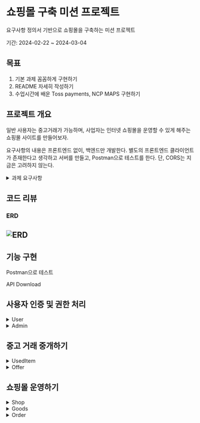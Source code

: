 # 쇼핑몰 구축 미션 프로젝트
요구사항 정의서 기반으로 쇼핑몰을 구축하는 미션 프로젝트

기간: 2024-02-22 ~ 2024-03-04

## 목표
1. 기본 과제 꼼꼼하게 구현하기
2. README 자세히 작성하기
3. 수업시간에 배운 Toss payments, NCP MAPS 구현하기

## 프로젝트 개요
일반 사용자는 중고거래가 가능하며, 사업자는 인터넷 쇼핑몰을 운영할 수 있게 해주는
쇼핑몰 사이트를 만들어보자.

요구사항의 내용은 프론트엔드 없이, 백엔드만 개발한다. 별도의 프론트엔드 클라이언트가 존재한다고 생각하고 서버를 만들고, Postman으로 테스트를 한다. 단, CORS는 지금은 고려하지 않는다.
<details>
<summary>과제 요구사항</summary>
<div markdown="1">

## 기능 설명



### 1. 기본 과제
- 사용자 인증 및 권한 처리
- 중고거래 중개하기
- 쇼핑몰 운영하기

### 2. 추가 과제 (최소 1개 구현)

- 결제 시스템 (Toss Payments)
- 사용자 위치기반 기능 (NCP MAPS)
- 알림 기능 추가하기 - E-mail (Jakarta Mail)
- 알림 기능 추가하기 (NCP SENS)
- 사업자 자동 로그인 방지 (NCP Capcha)

## 기본 과제 요구사항


### 1. 사용자 인증 및 권한 처리


- 요청을 보낸 사용자가 누구인지 구분할 수 있는 인증 체계가 갖춰져야 한다.
    - JWT 기반의 토큰 인증 방식이 권장된다.
    - 사용자는 별도의 클라이언트를 통해 아이디와 비밀번호를 전달한다.
    - 로그인 URL로 아이디와 비밀번호가 전달되면, 해당 내용의 정당성을 확인하여 JWT를 발급하여 클라이언트에게 반환한다.
    - 클라이언트는 이후 이 JWT를 Bearer Authentication 방식으로 제시해야 한다.
- 사용자는 회원가입이 가능하다.
    - 아이디, 비밀번호를 제공하여 회원가입이 가능하다.
    - 서비스를 이용하려면 닉네임, 이름, 연령대, 이메일, 전화번호 정보를 추가해야 한다.
    - 사용자의 프로필 이미지가 업로드 가능하다.
- 사용자의 권한이 관리되어야 한다.
    - 네 종류의 사용자가 있다. (비활성 사용자, 일반 사용자, 사업자 사용자, 관리자)
    - 최초의 회원가입시 비활성 사용자로 가입된다.
    - 비활성 사용자가 서비스를 위한 필수 정보를 추가하면 일반 사용자로 자동으로 전환된다.
    - 일반 사용자는 자신의 사업자 등록번호(가정)을 전달해 사업자 사용자로 전환신청을 할 수 있다.
        - 사업자 등록번호는 실제 형식과 일치할 필요 없다.
    - 관리자는 사업자 사용자 전환 신청 목록을 확인할 수 있다.
    - 관리자는 사업자 사용자 전환 신청을 수락 또는 거절할 수 있다.
    - 관리자는 서비스와 상관없이 고정된 사용자이다.
        - 다른 회원가입 과정을 통해 만들어진 사용자는 관리자가 될 수 없다.

### 2. 중고거래 중개하기



- 물품 등록
    - 일반 사용자는 중고 거래를 목적으로 물품에 대한 정보를 등록할 수 있다.
        - 제목, 설명, 대표 이미지, 최소 가격이 필요하다.
            - 대표 이미지는 반드시 함께 등록될 필요는 없다.
            - 다른 항목은 필수이다.
            - 최초로 물품이 등록될 때, 중고 물품의 상태는 **판매중** 상태가 된다.
    - 등록된 물품 정보는 비활성 사용자를 제외 누구든지 열람할 수 있다.
        - 사용자의 상세 정보는 공개되지 않는다.
    - 등록된 물품 정보는 작성자가 수정, 삭제가 가능하다.
- 구매 제안
    - **물품을 등록한 사용자**와 **비활성 사용자** 제외, 등록된 물품에 대하여 구매 제안을 등록할 수 있다.
    - 등록된 구매 제안은 **물품을 등록한 사용자**와 **제안을 등록한 사용자**만 조회가 가능하다.
        - **제안을 등록한 사용자**는 자신의 제안만 확인이 가능하다.
        - **물품을 등록한 사용자**는 모든 제안이 확인 가능하다.
    - **물품을 등록한 사용자**는 ****등록된 구매 제안을 수락 또는 거절할 수 있다.
        - 이때 구매 제안의 상태는 **수락** 또는 **거절**이 된다.
    - **제안을 등록한 사용자**는 자신이 등록한 제안이 수락 상태일 경우, 구매 확정을 할 수 있다.
        - 이때 구매 제안의 상태는 **확정** 상태가 된다.
        - 구매 제안이 확정될 경우, 대상 물품의 상태는 **판매 완료**가 된다.
        - 구매 제안이 확정될 경우, 확정되지 않은 다른 구매 제안의 상태는 모두 **거절**이 된다.

### 3. 쇼핑몰 운영하기



- 쇼핑몰 개설
    - 일반 사용자가 사업자 사용자로 전환될 때 **준비중** 상태의 쇼핑몰이 추가된다. 사업자 사용자는 이 쇼핑몰의 주인이 된다.
    - 쇼핑몰에는 이름, 소개, 분류의 정보를 가지고 있으며, 주인은 자유롭게 수정이 가능하다.
        - 분류의 종류는 서비스 제작자에 의해 미리 정해진다. (최소 5)
    - 쇼핑몰의 이름, 소개, 분류가 전부 작성된 상태라면 쇼핑몰을 개설 신청을 할 수 있다.
    - 관리자는 개설 신청된 쇼핑몰의 목록을 확인할 수 있으며, 정보를 확인후 허가 또는 불허 할 수 있다.
        - 불허 할 경우 그 이유를 함께 작성해야 한다.
        - 불허된 이유를 쇼핑몰의 주인이 확인할 수 있어야 한다.
    - 개설이 허가된 쇼핑몰을 **오픈** 상태가 된다.
    - 쇼핑몰 주인은 사유를 작성하여 쇼핑몰 폐쇄 요청을 할 수 있다.
        - 관리자는 쇼핑몰 폐쇄 요청을 확인 후 수락할 수 있다.

- 쇼핑몰 관리
    - 쇼핑몰 주인은 쇼핑몰에 상품을 등록할 수 있다.
        - 필수적인 정보는 상품 이름, 상품 이미지, 상품 설명, 상품 가격, 상품 재고가 있다.
    - 쇼핑몰 주인은 등록한 상품을 수정할 수 있다.
    - 쇼핑몰 주인은 등록한 상품을 삭제할 수 있다.

- 쇼핑몰 조회
    - 비활성 사용자를 제외한 사용자는 쇼핑몰을 조회할 수 있다.
        - 조건 없이 조회할 경우, 가장 최근에 거래가 있었던 쇼핑몰 순서로 조회된다.
        - 이름, 쇼핑몰 분류를 조건으로 쇼핑몰을 검색할 수 있다.

- 쇼핑몰 상품 검색
    - 비활성 사용자를 제외한 사용자는 쇼핑몰의 상품을 검색할 수 있다.
        - 이름, 가격 범위를 기준으로 상품을 검색할 수 있다.
        - 조회되는 상품이 등록된 쇼핑몰에 대한 정보가 함께 제공되어야 한다.

- 쇼핑몰 상품 구매
    - 비활성 사용자를 제외한 사용자는 쇼핑몰의 상품을 구매할 수 있다.
        - 상품과 구매 수량을 기준으로 구매 요청을 할 수 있다.
        - 구매 요청 후 사용자는 구매에 필요한 금액을 전달한다고 가정한다.
        - 주인이 전달된 금액을 확인하면 구매 요청을 수락할 수 있다.
        - 구매 요청이 수락되면, 상품 재고가 자동으로 갱신된다. 이후엔 구매 취소가 불가능하다.
        - 구매 요청이 수락되기 전에는 구매 요청을 취소할 수 있다.




## 추가 과제 요구사항



### 1. 결제 시스템 (Toss Payments)



- 사용자가 서비스 사용중 두가지 상황에서 결제를 진행하도록 서비스를 수정한다.

- 쇼핑몰 상품 구매
    - 사용자가 상품의 구매 요청을 하는 시점에, 결제를 진행한다.
    - 결제가 이뤄지면 자동으로 재고가 갱신된다.
    - 주인은 구매 요청에 대하여 구매 요청을 수락할 수 있다. 이후엔 구매 취소가 불가능하다.
    - 정당한 사유가 있으면 구매 요청을 거절할 수 있다. 사유는 관리자가 확인 가능하다.
    - 구매 요청이 수락되기 전에는 사용자가 구매 요청을 취소할 수 있다.
    - 구매 요청이 취소될 경우 사용자는 구매에 결제된 금액을 환불받는다.

### 2. 사용자 위치기반 기능 (NCP Maps)



사용자 위치 기반 서비스를 추가한다.

- 중고 물품 구매 확정시
- 두 사용자는 거래를 진행할 위치를 제안할 수 있다.
    - 서로의 제안을 확인하고, 어느쪽 사용자든 상대방의 제안을 수락할 수 있다.
    - 수락하게 되면 각 사용자는 거래 위치까지 이동할 수 있는 방법에 대한 정보를 제공받을 수 있다.
- 오프라인 구매
    - 쇼핑몰에 오프라인 상점 위치를 등록할 수 있다.
    - 쇼핑몰의 상품을 구매할때 방문을 선택할 수 있다.
    - 사용자는 자신의 위치로부터 쇼핑몰까지 이동할 수 있는 방법에 대한 정보를 제공받을 수 있다.

### 3. 알림 기능 추가하기 - E-mail (Jakarta Mail)



서비스의 특정 지점의 사용자에게 이메일로 서비스의 상태 변화를 알려준다.

이 기능 또는 SMS 기능은 둘 중 하나만 적용한다. [Jakarta Mail 패키지](https://docs.spring.io/spring-framework/reference/integration/email.html)를 이용한다.

- 회원가입 시 사용자 이메일 인증
    - 비활성 사용자가 이메일 주소를 기입할 때, 이메일 인증을 할 수 있도록 한다.
        - 비활성 사용자가 계정 활성화를 위해 필수 정보를 입력한다.
        - 본래의 요구사항대로 계정이 바로 활성화 되는 대신, 사용자의 이메일로
          이메일이 전송된다.
        - 전송된 이메일의 링크를 접속하면 사용자 계정이 활성화 된다.
        - 단, 이메일의 링크를 10분 이내에 클릭해야 한다. 시간이 지날 경우 다시 이메일 인증을
          요청할 수 있다.

- 중고 거래 시 구매 제안 알림
    - 사용자가 등록한 물품에 구매 제안이 등록될 경우 간략한 정보가 이메일로 전송된다.
        - 대상 물품, 제안 가격 등
    - 사용자가 등록한 구매 제안이 수락되면, 구매 제안을 한 사용자에게 정보가 이메일로
      전송된다.
    - 사용자가 등록한 물품의 거래가 종료되면, 확정되지 않은 사용자에게 정보가 이메일로
      전송된다.

- 상품 판매 확정 알림
    - 쇼핑몰의 상품에 대하여 구매요청을 한 사용자는, 주인이 구매를 확정하는 시점에 정보가
      이메일로 전송된다.

### 4. 알림 기능 추가하기 - SMS (NCP SENS)



서비스의 특정 지점에 사용자에게 문자로 서비스의 상태 변화를 알려준다. 이 기능 또는 E-mail 기능은 둘 중 하나만 적용한다. [NCP SENS](https://www.ncloud.com/product/applicationService/sens) 서비스를 활용한다.

- 회원가입시 사용자 핸드폰 인증
    - 비활성 사용자가 핸드폰 번호를 기입할때, 핸드폰 인증을 할 수 있도록 한다.
        - 비활성 사용자가 계정 활성화를 위해 필수 정보를 입력한다.
        - 본래의 요구사항데로 계정이 바로 활성화 되는 대신, 사용자의 핸드폰으로 문자 메시지를 통해 인증번호가 전송된다.
        - 사용자는 특정 UI를 통해 전달된 인증번호를 전달한다. 인증번호가 보내진 인증번호와 일치하면 사용자의 계정이 활성화된다.
        - 단 인증 번호를 3분 이내에 전달해야 한다. 시간이 지날경우 다시 번호 인증을 요청할 수 있다.

- 중고 거래시 구매 제안 알림
    - 사용자가 등록한 물품에 구매 제안이 등록될 경우 간략한 정보가 문자로 전송된다.
        - 대상 물품, 제안 가격 등
    - 사용자가 등록한 구매 제안이 수락되면, 구매 제안을 한 사용자에게 정보가 문자로 전송된다.
    - 사용자가 등록한 물품의 거래가 종료되면, 확정되지 않은 사용자에게 정보가 문자로 전송된다.

- 상품 판매 확정 알림
    - 쇼핑몰의 상품에 대하여 구매요청을 한 사용자는, 주인이 구매를 확정하는 시점에 정보가 문자로 전송된다.

### 5. 사업자 자동 로그인 방지 (NCP Capcha)



사업자 사용자 또는 관리자의 자동 로그인을 방지한다.

- 로그인 시도
    - 사업자 또는 관리자가 로그인을 시도하면, 캡차 사진을 볼 수 있는 링크로 이동시킨다.
    - 캡차에 나타나는 글씨를 정상적으로 입력하면, 로그인을 진행한다.
    - 사용자가 로그인을 위해 아이디 비밀번호를 제공한 시점과 캡차가 제공되는 시점이 다르다.
        - 상태를 구분하기 위한 대책을 마련해야 한다.

</div>
</details>


## 코드 리뷰

### ERD

![ERD](./images/ERD.png)
- 


## 기능 구현

Postman으로 테스트

API Download


## 사용자 인증 및 권한 처리
<details>
<summary>User</summary>
<div>

### 1. 회원가입


<details>
<summary>Postman</summary>
<div>

![users_register.png](src%2Fmain%2Fresources%2Fstatic%2Fimages%2Fusers_register.png)
</div>
</details>

### 2. 로그인

- 로그인 후 jwt 토큰 값 저장
<details>
<summary>Postman</summary>
<div>

![users_login.png](src%2Fmain%2Fresources%2Fstatic%2Fimages%2Fusers_login.png)
</div>
</details>



### 3. 마이 페이지
<details>
<summary>Postman</summary>
<div markdown="1">

![users_my-page.png](src%2Fmain%2Fresources%2Fstatic%2Fimages%2Fusers_my-page.png)
</div>
</details>

### 4. 임시 사용자 -> 일반 사용자 전환


<details>
<summary>Postman</summary>
<div markdown="1">

- Auth에서 token 값 입력

![users_update_token.png](src%2Fmain%2Fresources%2Fstatic%2Fimages%2Fusers_update_token.png)


- params에 username 보내기

![users_update.png](src%2Fmain%2Fresources%2Fstatic%2Fimages%2Fusers_update.png)

- DB에 유저 정보와 ROLE_USER 업데이트 된 것 확인

![users_update_success.png](src%2Fmain%2Fresources%2Fstatic%2Fimages%2Fusers_update_success.png)

</div>
</details>



### 5. 프로필 이미지 등록

<details>
<summary>Postman</summary>
<div>

- token 값 입력 후 이미지 파일 등록
- 이미지 url 저장된 것 확인

![users_image.png](src%2Fmain%2Fresources%2Fstatic%2Fimages%2Fusers_image.png)

- 프로필 폴더에 username으로 프로필 이미지 저장된 것 확인

![users_image_save.png](src%2Fmain%2Fresources%2Fstatic%2Fimages%2Fusers_image_save.png)

</div>
</details>


### 6. 사업자 사용자로 전환 신청


<details>
<summary>Postman</summary>
<div markdown="1">


- 사업자 번호 등록

![users_businessNum.png](src%2Fmain%2Fresources%2Fstatic%2Fimages%2Fusers_businessNum.png)

- DB에 등록 확인

![users_businessNum_save.png](src%2Fmain%2Fresources%2Fstatic%2Fimages%2Fusers_businessNum_save.png)

</div>
</details>

</div>
</details>

<details>
<summary>Admin</summary>
<div>

### 1. 일반 사용자 -> 사업자 사용자 전환 신청 목록 열람

<details>
<summary>Postman</summary>
<div markdown="1">



![admin_business_requestList.png](src%2Fmain%2Fresources%2Fstatic%2Fimages%2Fadmin_business_requestList.png)

</div>
</details>

### 2. 신청 목록을 보고 승인, 반려

<details>
<summary>Postman</summary>
<div markdown="1">


- 승인 : id와 true 전달

![admin_business_true.png](src%2Fmain%2Fresources%2Fstatic%2Fimages%2Fadmin_business_true.png)

- 반려 : id와 false 전달

![admin_business_false.png](src%2Fmain%2Fresources%2Fstatic%2Fimages%2Fadmin_business_false.png)

- 로그 확인

![admin_business_log.png](src%2Fmain%2Fresources%2Fstatic%2Fimages%2Fadmin_business_log.png)

</div>
</details>

</div>
</details>


## 중고 거래 중개하기

<details>
<summary>UsedItem</summary>
<div>

### 1. CREATE - 물품 정보 등록

<details>
<summary>Postman</summary>
<div>

![items_create.png](src%2Fmain%2Fresources%2Fstatic%2Fimages%2Fitems_create.png)

![items_create_db.png](src%2Fmain%2Fresources%2Fstatic%2Fimages%2Fitems_create_db.png)

![items_create_image.png](src%2Fmain%2Fresources%2Fstatic%2Fimages%2Fitems_create_image.png)

</div>
</details>

### 2. REAL ALL - 물품 목록 열람

<details>
<summary>Postman</summary>
<div>

![items_readAll.png](src%2Fmain%2Fresources%2Fstatic%2Fimages%2Fitems_readAll.png)

</div>
</details>

### 3. READ ONE - 물품 상세 정보 열람

<details>
<summary>Postman</summary>
<div>

![items_readOne.png](src%2Fmain%2Fresources%2Fstatic%2Fimages%2Fitems_readOne.png)

</div>
</details>


### 4. UPDATE - 물품 정보 수정


<details>
<summary>Postman</summary>
<div>

![items_update_image.png](src%2Fmain%2Fresources%2Fstatic%2Fimages%2Fitems_update_image.png)
</div>
</details>

### 5. DELETE - 등록된 물품 삭제


<details>
<summary>Postman</summary>
<div>

![items_delete.png](src%2Fmain%2Fresources%2Fstatic%2Fimages%2Fitems_delete.png)

![items_delete_DB.png](src%2Fmain%2Fresources%2Fstatic%2Fimages%2Fitems_delete_DB.png)

</div>
</details>

</div>
</details>


<details>
<summary>Offer</summary>
<div>

### 1. CREATE - 구매 제안 등록

<details>
<summary>Postman</summary>
<div>

![offers_create.png](src%2Fmain%2Fresources%2Fstatic%2Fimages%2Foffers_create.png)

![offers_create_error.png](src%2Fmain%2Fresources%2Fstatic%2Fimages%2Foffers_create_error.png)
</div>
</details>

### 2. READ ALL - 판매자: 모든 구매 제안 열람

<details>
<summary>Postman</summary>
<div>

![offers_readAll.png](src%2Fmain%2Fresources%2Fstatic%2Fimages%2Foffers_readAll.png)

</div>
</details>

### 3. READ ONE - 구매자: 제안 상세 열람

<details>
<summary>Postman</summary>
<div>

![offers_readOne.png](src%2Fmain%2Fresources%2Fstatic%2Fimages%2Foffers_readOne.png)

![offers_readOne_unAuth.png](src%2Fmain%2Fresources%2Fstatic%2Fimages%2Foffers_readOne_unAuth.png)

</div>
</details>

### 4. UPDATE - 판매자: 구매 제안 수락 또는 거절

<details>
<summary>Postman</summary>
<div>

![offers_accept.png](src%2Fmain%2Fresources%2Fstatic%2Fimages%2Foffers_accept.png)

![offers_accept_DB.png](src%2Fmain%2Fresources%2Fstatic%2Fimages%2Foffers_accept_DB.png)



</div>
</details>

### 5. UPDATE - 구매자: 구매 확정을 결정

<details>
<summary>Postman</summary>
<div>

![offers_confirm.png](src%2Fmain%2Fresources%2Fstatic%2Fimages%2Foffers_confirm.png)

![offers_confirm_DB.png](src%2Fmain%2Fresources%2Fstatic%2Fimages%2Foffers_confirm_DB.png)

</div>
</details>

### 6. DELETE - 구매자: 구매 제안 삭제

<details>
<summary>Postman</summary>
<div>


![offers_delete.png](src%2Fmain%2Fresources%2Fstatic%2Fimages%2Foffers_delete.png)

![offers_delete_DB.png](src%2Fmain%2Fresources%2Fstatic%2Fimages%2Foffers_delete_DB.png)

</div>
</details>



</div>
</details>


## 쇼핑몰 운영하기

<details>
<summary>Shop</summary>
<div>

### 1. CREATE - 쇼핑몰 생성
- 일반 사용자 -> 사업자 사용자 변경시 '준비중' 상태의 쇼핑몰 자동 등록

<details>
<summary>Postman</summary>
<div>

![shop_create_DB.png](src%2Fmain%2Fresources%2Fstatic%2Fimages%2Fshop_create_DB.png)

</div>
</details>

### 2. READ ALL - 사용자:쇼핑몰 조회

- 0:기본 조회, 1:이름순 조회, 2:분류별 조회

<details>
<summary>Postman</summary>
<div>

![shop_read_1.png](src%2Fmain%2Fresources%2Fstatic%2Fimages%2Fshop_read_1.png)

![shop_read_2.png](src%2Fmain%2Fresources%2Fstatic%2Fimages%2Fshop_read_2.png)


</div>
</details>

### 3. UPDATE - 쇼핑몰 주인: 쇼핑몰 정보 수정 -> 오픈 신청

<details>
<summary>Postman</summary>
<div>

![shop_update.png](src%2Fmain%2Fresources%2Fstatic%2Fimages%2Fshop_update.png)

![shop_update_DB.png](src%2Fmain%2Fresources%2Fstatic%2Fimages%2Fshop_update_DB.png)

</div>
</details>

### 5. ADMIN: 쇼핑몰 개설 신청 목록 보기

<details>
<summary>Postman</summary>
<div>

![shop_open_list.png](src%2Fmain%2Fresources%2Fstatic%2Fimages%2Fshop_open_list.png)

</div>
</details>

### 6. ADMIN: 쇼핑몰 개설 신청 허락 또는 반려

<details>
<summary>Postman</summary>
<div>

![shop_open_confirm.png](src%2Fmain%2Fresources%2Fstatic%2Fimages%2Fshop_open_confirm.png)

![shop_open_reject.png](src%2Fmain%2Fresources%2Fstatic%2Fimages%2Fshop_open_reject.png)

</div>
</details>


### 7. DELETE - 쇼핑몰 주인: 쇼핑몰 폐쇄 요청

<details>
<summary>Postman</summary>
<div>


![shop_delete.png](src%2Fmain%2Fresources%2Fstatic%2Fimages%2Fshop_delete.png)

![shop_delete_DB.png](src%2Fmain%2Fresources%2Fstatic%2Fimages%2Fshop_delete_DB.png)

</div>
</details>

### 8. ADMIN: 쇼핑몰 폐쇄 요청 목록 보기
<details>
<summary>Postman</summary>
<div>

![shop_close_list.png](src%2Fmain%2Fresources%2Fstatic%2Fimages%2Fshop_close_list.png)

</div>
</details>


### 9. ADMIN: 쇼핑몰 폐쇄 수락 -> 쇼핑몰 삭제

<details>
<summary>Postman</summary>
<div>

![shop_close_accept.png](src%2Fmain%2Fresources%2Fstatic%2Fimages%2Fshop_close_accept.png)

![shop_close_acceptDB.png](src%2Fmain%2Fresources%2Fstatic%2Fimages%2Fshop_close_acceptDB.png)

</div>
</details>


</div>
</details>



<details>
<summary>Goods</summary>
<div>

### 1. CREATE - 쇼핑몰 주인: 상품 등록

<details>
<summary>Postman</summary>
<div>

![goods_create.png](src%2Fmain%2Fresources%2Fstatic%2Fimages%2Fgoods_create.png)

![goods_create_DB.png](src%2Fmain%2Fresources%2Fstatic%2Fimages%2Fgoods_create_DB.png)

![goods_create_image.png](src%2Fmain%2Fresources%2Fstatic%2Fimages%2Fgoods_create_image.png)


</div>
</details>

### 2. READ ALL - 사용자: 쇼핑몰 상품 검색

- 1: 이름순 조회, 2: 가격 범위 기준
- 이름순 조회의 경우 name 입력
- 가격 범위 기준 조회 : min - 최소 가격, max - 최대 가격

<details>
<summary>Postman</summary>
<div>

![goods_read_1.png](src%2Fmain%2Fresources%2Fstatic%2Fimages%2Fgoods_read_1.png)

![goods_read_2.png](src%2Fmain%2Fresources%2Fstatic%2Fimages%2Fgoods_read_2.png)

![goods_read_22.png](src%2Fmain%2Fresources%2Fstatic%2Fimages%2Fgoods_read_22.png)

</div>
</details>

### 3. UPDATE - 쇼핑몰 주인: 등록한 상품을 수정

<details>
<summary>Postman</summary>
<div>

![goods_update.png](src%2Fmain%2Fresources%2Fstatic%2Fimages%2Fgoods_update.png)

![goods_update_image.png](src%2Fmain%2Fresources%2Fstatic%2Fimages%2Fgoods_update_image.png)

![goods_update_image_BD.png](src%2Fmain%2Fresources%2Fstatic%2Fimages%2Fgoods_update_image_BD.png)

</div>
</details>

### 4. DELETE - 쇼핑몰 주인: 등록한 상품을 삭제

<details>
<summary>Postman</summary>
<div>

</div>
</details>

</div>
</details>





<details>
<summary>Order</summary>
<div>

### 1. CREATE - 구매자: 구매 요청

<details>
<summary>Postman</summary>
<div>

![order_create.png](src%2Fmain%2Fresources%2Fstatic%2Fimages%2Forder_create.png)

</div>
</details>

### 2. READ - 쇼핑몰 주인: 구매 요청 확인

<details>
<summary>Postman</summary>
<div>

![order_readAll.png](src%2Fmain%2Fresources%2Fstatic%2Fimages%2Forder_readAll.png)

</div>
</details>

### 3. UPDATE - 쇼핑몰 주인: 구매 요청 수락 또는 거절

<details>
<summary>Postman</summary>
<div>

![order_accept_true.png](src%2Fmain%2Fresources%2Fstatic%2Fimages%2Forder_accept_true.png)

![order_accept_DB.png](src%2Fmain%2Fresources%2Fstatic%2Fimages%2Forder_accept_DB.png)

![order_reject.png](src%2Fmain%2Fresources%2Fstatic%2Fimages%2Forder_reject.png)


</div>
</details>

### 4. DELETE - 구매자: 구매 요청 취소

<details>
<summary>Postman</summary>
<div>

</div>
</details>

</div>
</details>
